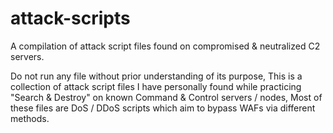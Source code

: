 # attack-scripts
A compilation of attack script files found on compromised &amp; neutralized C2 servers.

 Do not run any file without prior understanding of its purpose, 
 This is a collection of attack script files I have personally found while practicing "Search & Destroy" on known Command & Control servers / nodes, 
 Most of these files are DoS / DDoS scripts which aim to bypass WAFs via different methods.
